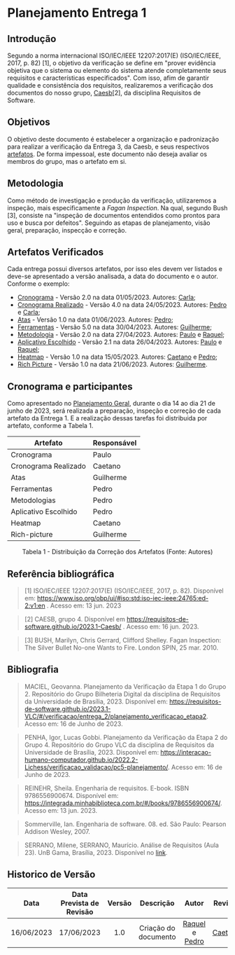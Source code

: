 # Planejamento Entrega 1

## Introdução

Segundo a norma internacional ISO/IEC/IEEE 12207:2017(E) (ISO/IEC/IEEE, 2017, p. 82) [1], o objetivo da verificação se define em "prover evidência objetiva que o sistema ou elemento do sistema atende completamente seus requisitos e características especificados". Com isso, afim de garantir qualidade e consistência dos requisitos, realizaremos a verificação dos documentos do nosso grupo, [Caesb](https://requisitos-de-software.github.io/2023.1-Caesb/)[2], da disciplina Requisitos de Software.

## Objetivos
O objetivo deste documento é estabelecer a organização e padronização para realizar a verificação da Entrega 3, da Caesb, e seus respectivos <a href="#artefatos">artefatos</a>. De forma impessoal, este documento não deseja avaliar os membros do grupo, mas o artefato em si.

## Metodologia
Como método de investigação e produção da verificação, utilizaremos a inspeção, mais especificamente a _Fagan Inspection_. Na qual, segundo Bush [3], consiste na "inspeção de documentos entendidos como prontos para uso e busca por defeitos". Seguindo as etapas de planejamento, visão geral, preparação, inspecção e correção.

<div id="artefatos"></div>

## Artefatos Verificados
Cada entrega possui diversos artefatos, por isso eles devem ver listados e deve-se apresentado a versão analisada, a data do documento e o autor. Conforme o exemplo:

- [Cronograma](https://requisitos-de-software.github.io/2023.1-Caesb/Planejamento/cronograma/) - Versão 2.0 na data 01/05/2023. Autores: [Carla](https://github.com/ccarlaa);
- [Cronograma Realizado](https://requisitos-de-software.github.io/2023.1-Caesb/Planejamento/cronograma_realizado/) - Versão 4.0 na data 24/05/2023. Autores: [Pedro](https://github.com/pedrobarbosaocb) e [Carla](https://github.com/ccarlaa);
- [Atas](https://requisitos-de-software.github.io/2023.1-Caesb/Atas/Reuniao01/) - Versão 1.0 na data 01/06/2023. Autores: [Pedro](https://github.com/pedrobarbosaocb);
- [Ferramentas](https://requisitos-de-software.github.io/2023.1-Caesb/Planejamento/ferramentas/) - Versão 5.0 na data 30/04/2023. Autores: [Guilherme](https://github.com/guilhermekishimoto);
- [Metodologia](https://requisitos-de-software.github.io/2023.1-Caesb/Planejamento/metodologias/) - Versão 2.0 na data 27/04/2023. Autores: [Paulo](https://github.com/PauloVictorFS) e [Raquel](https://github.com/raqueleucaria);
- [Aplicativo Escolhido](https://requisitos-de-software.github.io/2023.1-Caesb/Planejamento/aplicativo_escolhido/) - Versão 2.1 na data 26/04/2023. Autores: [Paulo](https://github.com/PauloVictorFS) e [Raquel](https://github.com/raqueleucaria);
- [Heatmap](https://requisitos-de-software.github.io/2023.1-Caesb/Planejamento/heatmap/) - Versão 1.0 na data 15/05/2023. Autores: [Caetano](https://github.com/caeslucio) e [Pedro](https://github.com/pedrobarbosaocb);
- [Rich Picture](https://requisitos-de-software.github.io/2023.1-Caesb/Planejamento/aplicativo_escolhido/#rich-picture) - Versão 1.0 na data 21/06/2023. Autores: [Guilherme](https://github.com/guilhermekishimoto).

## Cronograma e participantes
Como apresentado no [Planejamento Geral](../0planejamento-geral.md), durante o dia 14 ao dia 21 de junho de 2023, será realizada a preparação, inspeção e correção de cada artefato da Entrega 1. E a realização dessas tarefas foi distribuida por artefato, conforme a Tabela 1.

<center>

| Artefato | Responsável |
| --- | --- |
| Cronograma | Paulo |
| Cronograma Realizado | Caetano |
| Atas | Guilherme |
| Ferramentas | Pedro |
| Metodologias | Pedro |
| Aplicativo Escolhido | Pedro |
| Heatmap | Caetano |
| Rich-picture | Guilherme |

<p>Tabela 1 - Distribuição da Correção dos Artefatos (Fonte: Autores)</p>
</center>

## Referência bibliográfica

> [1] ISO/IEC/IEEE 12207:2017(E) (ISO/IEC/IEEE, 2017, p. 82). Disponível em: <https://www.iso.org/obp/ui/#iso:std:iso-iec-ieee:24765:ed-2:v1:en> . Acesso em: 13 jun. 2023

> [2] CAESB, grupo 4. Disponível em <https://requisitos-de-software.github.io/2023.1-Caesb/> . Acesso em: 16 jun. 2023.

> [3] BUSH, Marilyn, Chris Gerrard, Clifford Shelley. Fagan Inspection: The Silver Bullet No-one Wants to Fire. London SPIN, 25 mar. 2010.


## Bibliografia
> MACIEL, Geovanna. Planejamento da Verificação da Etapa 1 do Grupo 2. Repositório do Grupo Bilheteria Digital da disciplina de Requisitos da Universidade de Brasília, 2023. Disponível em: <https://requisitos-de-software.github.io/2023.1-VLC/#/verificacao/entrega_2/planejamento_verificacao_etapa2>. Acesso em: 16 de Junho de 2023.

> PENHA, Igor, Lucas Gobbi. Planejamento da Verificação da Etapa 2 do Grupo 4. Repositório do Grupo VLC da disciplina de Requisitos da Universidade de Brasília, 2023. Disponível em: <https://interacao-humano-computador.github.io/2022.2-Lichess/verificacao_validacao/pc5-planejamento/>. Acesso em: 16 de Junho de 2023.

> REINEHR, Sheila. Engenharia de requisitos. E-book. ISBN 9786556900674. Disponível em: <https://integrada.minhabiblioteca.com.br/#/books/9786556900674/>. Acesso em: 13 jun. 2023.

> Sommerville, Ian. Engenharia de software. 08. ed. São Paulo: Pearson Addison Wesley, 2007.

> SERRANO, Milene, SERRANO, Maurício.  Análise de Requisitos (Aula 23). UnB Gama, Brasília, 2023. Disponível no [link](../assets/referencias/Requisitos%20-%20Aula%20023.pdf).


## Historico de Versão
|    Data    | Data Prevista de Revisão | Versão |      Descrição       |                                 Autor                                  |               Revisor               |
| :--------: | :----------------------: | :----: | :------------------: | :--------------------------------------------------------------------: | :---------------------------------: |
| 16/06/2023 |        17/06/2023        |  1.0   | Criação do documento | [Raquel](https://github.com/raqueleucaria) e [Pedro](https://github.com/pedrobarbosaocb) | [Caetano](https://github.com/caeslucio) |


